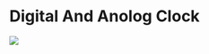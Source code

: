 # Digital And Anolog Clock 
![](https://media.giphy.com/media/v1.Y2lkPTc5MGI3NjExN2I0NjE2NTJlMmUzZjVjZGQ0OTkzYTU2Nzk5MjcyZDNlMTFmMmQ4OCZlcD12MV9pbnRlcm5hbF9naWZzX2dpZklkJmN0PWc/hqHxrySFxcWHBo8Ozq/giphy.gif)
